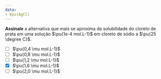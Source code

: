 ```yaml
---
data:
- Kps(AgCl)
---
```


**Assinale** a alternativa que mais se aproxima da solubilidade do cloreto de prata em uma solução $\pu{1e-4 mol.L-1}$ em cloreto de sódio a $\pu{25 \degree C}$.

- [ ] $\pu{0,4 \mu mol.L-1}$
- [ ] $\pu{0,8 \mu mol.L-1}$
- [ ] $\pu{1,2 \mu mol.L-1}$
- [x] $\pu{1,6 \mu mol.L-1}$
- [ ] $\pu{2,0 \mu mol.L-1}$